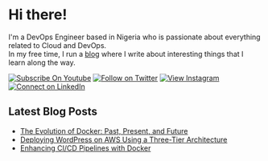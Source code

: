 # Hi there!

I'm a DevOps Engineer based in Nigeria who is passionate about everything related to Cloud and DevOps. <br>
In my free time, I run a [blog](https://seunayolu.hashnode.dev/) where I write about interesting things that I learn along the way. <br>

[![Subscribe On Youtube](https://img.shields.io/badge/Subscribe-red?style=for-the-badge&logo=youtube&logoColor=white)](https://www.youtube.com/@alausaseun)
[![Follow on Twitter](https://img.shields.io/badge/Follow-%231DA1F2?style=for-the-badge&logo=twitter&logoColor=white)](https://twitter.com/seunayolu)
[![View Instagram](https://img.shields.io/badge/view-%23E4405F.svg?&style=for-the-badge&logo=instagram&logoColor=white)](https://www.instagram.com/alausaseun/)
[![Connect on LinkedIn](https://img.shields.io/badge/connect-%230077B5.svg?&style=for-the-badge&logo=linkedin)](https://www.linkedin.com/in/alausa-oluwaseun/)
<br />

## Latest Blog Posts
* [The Evolution of Docker: Past, Present, and Future](https://seunayolu.hashnode.dev/the-evolution-of-docker-past-present-and-future)
* [Deploying WordPress on AWS Using a Three-Tier Architecture](https://seunayolu.hashnode.dev/deploying-wordpress-on-aws-using-a-three-tier-architecture)
* [Enhancing CI/CD Pipelines with Docker](https://seunayolu.hashnode.dev/enhancing-cicd-pipelines-with-docker-key-benefits-and-insights)
